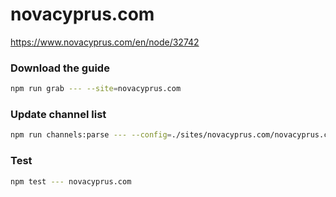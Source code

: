 # novacyprus.com

https://www.novacyprus.com/en/node/32742

### Download the guide

```sh
npm run grab --- --site=novacyprus.com
```

### Update channel list

```sh
npm run channels:parse --- --config=./sites/novacyprus.com/novacyprus.com.config.js --output=./sites/novacyprus.com/novacyprus.com.channels.xml
```

### Test

```sh
npm test --- novacyprus.com
```
